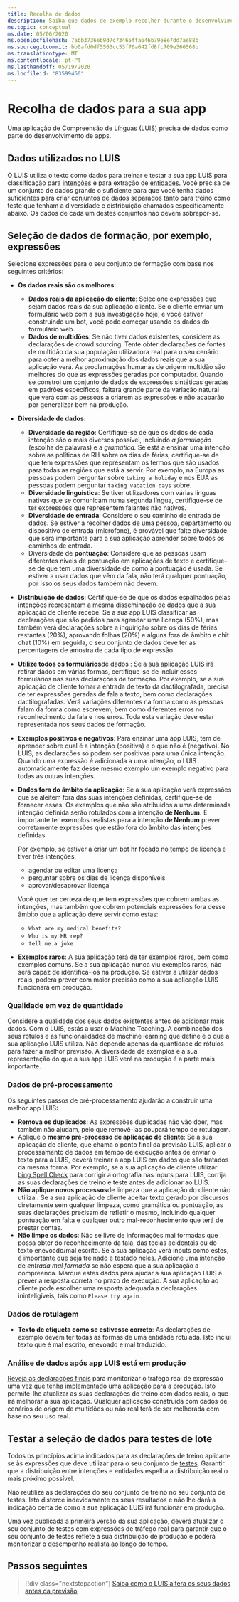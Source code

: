 ```yaml
---
title: Recolha de dados
description: Saiba que dados de exemplo recolher durante o desenvolvimento da sua app
ms.topic: conceptual
ms.date: 05/06/2020
ms.openlocfilehash: 7abb3736eb9d7c73465ffa646b79e8e7dd7ae88b
ms.sourcegitcommit: bb0afd0df5563cc53f76a642fd8fc709e366568b
ms.translationtype: MT
ms.contentlocale: pt-PT
ms.lasthandoff: 05/19/2020
ms.locfileid: "83599460"
---
```

# <a name="data-collection-for-your-app"></a>Recolha de dados para a sua app

Uma aplicação de Compreensão de Línguas (LUIS) precisa de dados como parte do desenvolvimento de apps.

## <a name="data-used-in-luis"></a>Dados utilizados no LUIS

O LUIS utiliza o texto como dados para treinar e testar a sua app LUIS para classificação para [intenções](luis-concept-intent.md) e para extração de [entidades.](luis-concept-entity-types.md) Você precisa de um conjunto de dados grande o suficiente para que você tenha dados suficientes para criar conjuntos de dados separados tanto para treino como teste que tenham a diversidade e distribuição chamados especificamente abaixo.  Os dados de cada um destes conjuntos não devem sobrepor-se.

## <a name="training-data-selection-for-example-utterances"></a>Seleção de dados de formação, por exemplo, expressões

Selecione expressões para o seu conjunto de formação com base nos seguintes critérios:

* **Os dados reais são os melhores:**
    * **Dados reais da aplicação do cliente**: Selecione expressões que sejam dados reais da sua aplicação cliente.  Se o cliente enviar um formulário web com a sua investigação hoje, e você estiver construindo um bot, você pode começar usando os dados do formulário web.
    * **Dados de multidões**: Se não tiver dados existentes, considere as declarações de crowd sourcing.  Tente obter declarações de fontes de multidão da sua população utilizadora real para o seu cenário para obter a melhor aproximação dos dados reais que a sua aplicação verá. As proclamações humanas de origem multidão são melhores do que as expressões geradas por computador.  Quando se constrói um conjunto de dados de expressões sintéticas geradas em padrões específicos, faltará grande parte da variação natural que verá com as pessoas a criarem as expressões e não acabarão por generalizar bem na produção.
* **Diversidade de dados:**
    * **Diversidade da região**: Certifique-se de que os dados de cada intenção são o mais diversos possível, incluindo _a formulação_ (escolha de palavras) e a _gramática._  Se está a ensinar uma intenção sobre as políticas de RH sobre os dias de férias, certifique-se de que tem expressões que representam os termos que são usados para todas as regiões que está a servir.  Por exemplo, na Europa as pessoas podem perguntar sobre `taking a holiday` e nos EUA as pessoas podem perguntar `taking vacation days` sobre.
    * **Diversidade linguística**: Se tiver utilizadores com várias línguas nativas que se comunicam numa segunda língua, certifique-se de ter expressões que representem falantes não nativos.
    * **Diversidade de entrada**: Considere o seu caminho de entrada de dados. Se estiver a recolher dados de uma pessoa, departamento ou dispositivo de entrada (microfone), é provável que falte diversidade que será importante para a sua aplicação aprender sobre todos os caminhos de entrada.
    * Diversidade de **pontuação**: Considere que as pessoas usam diferentes níveis de pontuação em aplicações de texto e certifique-se de que tem uma diversidade de como a pontuação é usada. Se estiver a usar dados que vêm da fala, não terá qualquer pontuação, por isso os seus dados também não devem.
* **Distribuição de dados**: Certifique-se de que os dados espalhados pelas intenções representam a mesma disseminação de dados que a sua aplicação de cliente recebe. Se a sua app LUIS classificar as declarações que são pedidos para agendar uma licença (50%), mas também verá declarações sobre a inquirição sobre os dias de férias restantes (20%), aprovando folhas (20%) e alguns fora de âmbito e chit chat (10%) em seguida, o seu conjunto de dados deve ter as percentagens de amostra de cada tipo de expressão.
* **Utilize todos os formulários**de dados : Se a sua aplicação LUIS irá retirar dados em várias formas, certifique-se de incluir esses formulários nas suas declarações de formação. Por exemplo, se a sua aplicação de cliente tomar a entrada de texto da dactilografada, precisa de ter expressões geradas de fala a texto, bem como declarações dactilografadas.  Verá variações diferentes na forma como as pessoas falam da forma como escrevem, bem como diferentes erros no reconhecimento da fala e nos erros.  Toda esta variação deve estar representada nos seus dados de formação.
* **Exemplos positivos e negativos**: Para ensinar uma app LUIS, tem de aprender sobre qual é a intenção (positiva) e o que não é (negativo). No LUIS, as declarações só podem ser positivas para uma única intenção. Quando uma expressão é adicionada a uma intenção, o LUIS automaticamente faz desse mesmo exemplo um exemplo negativo para todas as outras intenções.
* **Dados fora do âmbito da aplicação**: Se a sua aplicação verá expressões que se aleitem fora das suas intenções definidas, certifique-se de fornecer esses. Os exemplos que não são atribuídos a uma determinada intenção definida serão rotulados com a intenção **de Nenhum.**  É importante ter exemplos realistas para a intenção **de Nenhum** prever corretamente expressões que estão fora do âmbito das intenções definidas.

    Por exemplo, se estiver a criar um bot hr focado no tempo de licença e tiver três intenções:
    * agendar ou editar uma licença
    * perguntar sobre os dias de licença disponíveis
    * aprovar/desaprovar licença

    Você quer ter certeza de que tem expressões que cobrem ambas as intenções, mas também que cobrem potenciais expressões fora desse âmbito que a aplicação deve servir como estas:
    * `What are my medical benefits?`
    * `Who is my HR rep?`
    * `tell me a joke`
* **Exemplos raros**: A sua aplicação terá de ter exemplos raros, bem como exemplos comuns.  Se a sua aplicação nunca viu exemplos raros, não será capaz de identificá-los na produção. Se estiver a utilizar dados reais, poderá prever com maior precisão como a sua aplicação LUIS funcionará em produção.

### <a name="quality-instead-of-quantity"></a>Qualidade em vez de quantidade

Considere a qualidade dos seus dados existentes antes de adicionar mais dados.  Com o LUIS, estás a usar o Machine Teaching.  A combinação dos seus rótulos e as funcionalidades de machine learning que define é o que a sua aplicação LUIS utiliza.  Não depende apenas da quantidade de rótulos para fazer a melhor previsão.  A diversidade de exemplos e a sua representação do que a sua app LUIS verá na produção é a parte mais importante.

### <a name="preprocessing-data"></a>Dados de pré-processamento

Os seguintes passos de pré-processamento ajudarão a construir uma melhor app LUIS:

* **Remova os duplicados**: As expressões duplicadas não vão doer, mas também não ajudam, pelo que removê-las poupará tempo de rotulagem.
* Aplique o **mesmo pré-processo de aplicação de cliente**: Se a sua aplicação de cliente, que chama o ponto final da previsão LUIS, aplicar o processamento de dados em tempo de execução antes de enviar o texto para a LUIS, deverá treinar a app LUIS em dados que são tratados da mesma forma. Por exemplo, se a sua aplicação de cliente utilizar [bing Spell Check](../bing-spell-check/overview.md) para corrigir a ortografia nas inputs para LUIS, corrija as suas declarações de treino e teste antes de adicionar ao LUIS.
* **Não aplique novos processos**de limpeza que a aplicação do cliente não utiliza : Se a sua aplicação de cliente aceitar texto gerado por discursos diretamente sem qualquer limpeza, como gramática ou pontuação, as suas declarações precisam de refletir o mesmo, incluindo qualquer pontuação em falta e qualquer outro mal-reconhecimento que terá de prestar contas.
* **Não limpe os dados**: Não se livre de informações mal formadas que possa obter do reconhecimento da fala, das teclas acidentais ou do texto enevoado/mal escrito. Se a sua aplicação verá inputs como estes, é importante que seja treinado e testado neles. Adicione uma intenção de _entrada mal formada_ se não espera que a sua aplicação a compreenda. Marque estes dados para ajudar a sua aplicação LUIS a prever a resposta correta no prazo de execução. A sua aplicação ao cliente pode escolher uma resposta adequada a declarações ininteligíveis, tais como `Please try again` .

### <a name="labeling-data"></a>Dados de rotulagem

* **Texto de etiqueta como se estivesse correto**: As declarações de exemplo devem ter todas as formas de uma entidade rotulada. Isto inclui texto que é mal escrito, enevoado e mal traduzido.

### <a name="data-review-after-luis-app-is-in-production"></a>Análise de dados após app LUIS está em produção

[Reveja as declarações finais](luis-concept-review-endpoint-utterances.md) para monitorizar o tráfego real de expressão uma vez que tenha implementado uma aplicação para a produção.  Isto permite-lhe atualizar as suas declarações de treino com dados reais, o que irá melhorar a sua aplicação. Qualquer aplicação construída com dados de cenários de origem de multidões ou não real terá de ser melhorada com base no seu uso real.

## <a name="test-data-selection-for-batch-testing"></a>Testar a seleção de dados para testes de lote

Todos os princípios acima indicados para as declarações de treino aplicam-se às expressões que deve utilizar para o seu conjunto de [testes](luis-concept-batch-test.md). Garantir que a distribuição entre intenções e entidades espelha a distribuição real o mais próximo possível.

Não reutilize as declarações do seu conjunto de treino no seu conjunto de testes. Isto distorce indevidamente os seus resultados e não lhe dará a indicação certa de como a sua aplicação LUIS irá funcionar em produção.

Uma vez publicada a primeira versão da sua aplicação, deverá atualizar o seu conjunto de testes com expressões de tráfego real para garantir que o seu conjunto de testes reflete a sua distribuição de produção e poderá monitorizar o desempenho realista ao longo do tempo.

## <a name="next-steps"></a>Passos seguintes

> [!div class="nextstepaction"]
> [Saiba como o LUIS altera os seus dados antes da previsão](luis-concept-data-alteration.md)
